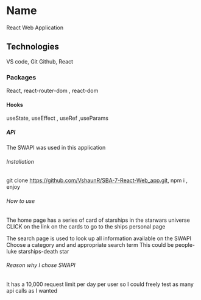 # Name 
React Web Application
## Technologies
VS code, Git Github, React

### Packages
React, react-router-dom , react-dom

#### Hooks
useState, useEffect , useRef ,useParams

##### API
The SWAPI was used in this application

###### Installation
git clone https://github.com/VshaunR/SBA-7-React-Web_app.git, npm i , enjoy


###### How to use
The home page has a series of card of starships in the starwars universe
CLICK on the link on the cards to go to the ships personal page

The search page is used to look up all information available on the SWAPI 
Choose a category and and appropriate search term
This could be people-luke
starships-death star


###### Reason why I chose SWAPI
It has a 10,000 request limit per day per user so I could freely test as many api calls as I wanted

